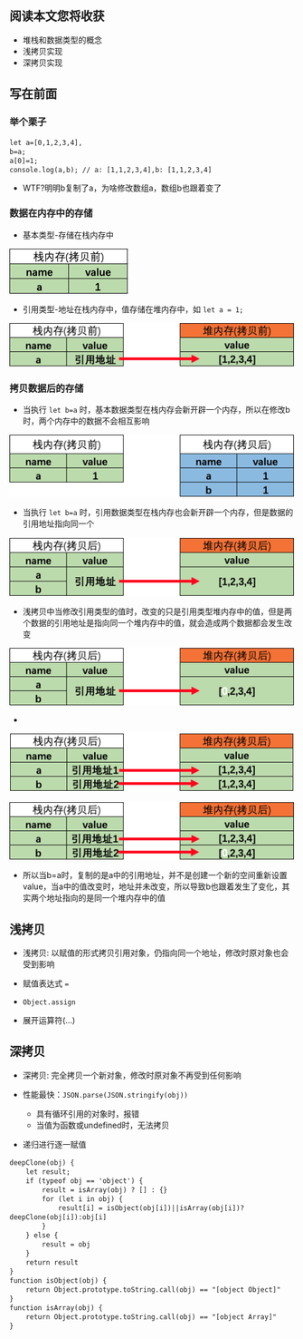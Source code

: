 ## 阅读本文您将收获
* 堆栈和数据类型的概念
* 浅拷贝实现
* 深拷贝实现

## 写在前面
### 举个栗子

```
let a=[0,1,2,3,4],
b=a;
a[0]=1;
console.log(a,b); // a: [1,1,2,3,4],b: [1,1,2,3,4]
```
* WTF?明明b复制了a，为啥修改数组a，数组b也跟着变了

### 数据在内存中的存储
* 基本类型-存储在栈内存中

![](../images/deepClone/1-基本类型存储.png)

* 引用类型-地址在栈内存中，值存储在堆内存中，如 `let a = 1;`

![](../images/deepClone/3-引用类型存储.png)

### 拷贝数据后的存储
* 当执行 `let b=a` 时，基本数据类型在栈内存会新开辟一个内存，所以在修改b时，两个内存中的数据不会相互影响

![](../images/deepClone/2-浅拷贝.png)

* 当执行 `let b=a` 时，引用数据类型在栈内存也会新开辟一个内存，但是数据的引用地址指向同一个

![](../images/deepClone/4-浅拷贝引用类型.png)

* 浅拷贝中当修改引用类型的值时，改变的只是引用类型堆内存中的值，但是两个数据的引用地址是指向同一个堆内存中的值，就会造成两个数据都会发生改变

![](../images/deepClone/5-修改浅拷贝引用类型.png)

* 

![](../images/deepClone/6-深拷贝.png)

![](../images/deepClone/7-修改深拷贝引用类型.png)

* 所以当b=a时，复制的是a中的引用地址，并不是创建一个新的空间重新设置value，当a中的值改变时，地址并未改变，所以导致b也跟着发生了变化，其实两个地址指向的是同一个堆内存中的值

## 浅拷贝
* 浅拷贝: 以赋值的形式拷贝引用对象，仍指向同一个地址，修改时原对象也会受到影响

* 赋值表达式 `=`
* `Object.assign`
* 展开运算符(...)


## 深拷贝
* 深拷贝: 完全拷贝一个新对象，修改时原对象不再受到任何影响

* 性能最快：`JSON.parse(JSON.stringify(obj))`
	* 具有循环引用的对象时，报错
	* 当值为函数或undefined时，无法拷贝

* 递归进行逐一赋值

```
deepClone(obj) {
    let result;
    if (typeof obj == 'object') {
        result = isArray(obj) ? [] : {}
        for (let i in obj) {
            result[i] = isObject(obj[i])||isArray(obj[i])?deepClone(obj[i]):obj[i]
        }
    } else {
        result = obj
    }
    return result
}
function isObject(obj) {
    return Object.prototype.toString.call(obj) == "[object Object]"
}
function isArray(obj) {
    return Object.prototype.toString.call(obj) == "[object Array]"
}
```
